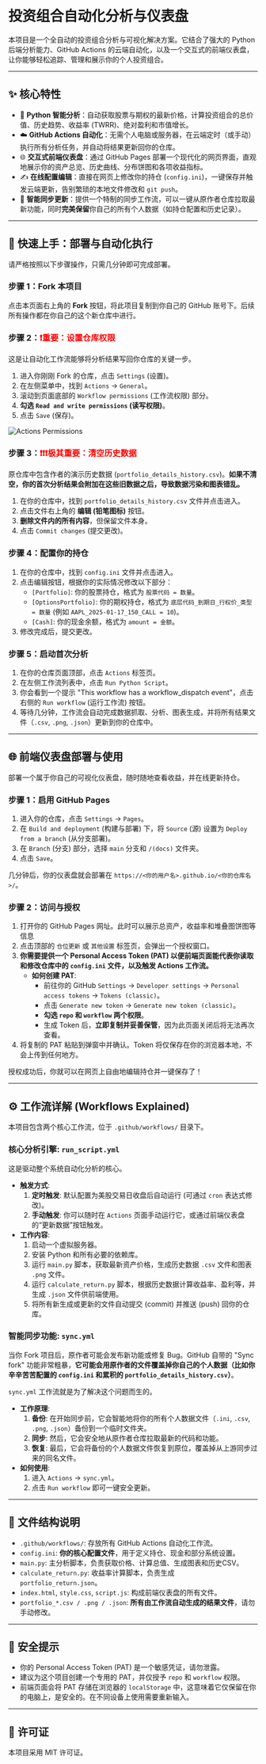 # 投资组合自动化分析与仪表盘

本项目是一个全自动的投资组合分析与可视化解决方案。它结合了强大的 Python 后端分析能力、GitHub Actions 的云端自动化，以及一个交互式的前端仪表盘，让你能够轻松追踪、管理和展示你的个人投资组合。

---

## ✨ 核心特性

- 🧠 **Python 智能分析**：自动获取股票与期权的最新价格，计算投资组合的总价值、历史趋势、收益率 (TWRR)、绝对盈利和市值增长。
- ☁️ **GitHub Actions 自动化**：无需个人电脑或服务器，在云端定时（或手动）执行所有分析任务，并自动将结果更新回你的仓库。
- 🌐 **交互式前端仪表盘**：通过 GitHub Pages 部署一个现代化的网页界面，直观地展示你的资产总览、历史曲线、分布饼图和各项收益指标。
- ✍️ **在线配置编辑**：直接在网页上修改你的持仓 (`config.ini`)，一键保存并触发云端更新，告别繁琐的本地文件修改和 `git push`。
- 🔄 **智能同步更新**：提供一个特制的同步工作流，可以一键从原作者仓库拉取最新功能，同时**完美保留**你自己的所有个人数据（如持仓配置和历史记录）。

---

## 🚀 快速上手：部署与自动化执行

请严格按照以下步骤操作，只需几分钟即可完成部署。

### 步骤 1：Fork 本项目

点击本页面右上角的 **Fork** 按钮，将此项目复制到你自己的 GitHub 账号下。后续所有操作都在你自己的这个新仓库中进行。

### 步骤 2：<span style="color:red;">**❗️重要：设置仓库权限**</span>

这是让自动化工作流能够将分析结果写回你仓库的关键一步。

1.  进入你刚刚 Fork 的仓库，点击 `Settings` (设置)。
2.  在左侧菜单中，找到 `Actions` -> `General`。
3.  滚动到页面底部的 `Workflow permissions` (工作流权限) 部分。
4.  **勾选 `Read and write permissions` (读写权限)**。
5.  点击 `Save` (保存)。

![Actions Permissions](https://user-images.githubusercontent.com/132885883/277884531-01e40775-58d8-44e2-a74c-47402f0a4f5f.png)

### 步骤 3：<span style="color:red;">**❗️❗️❗️极其重要：清空历史数据**</span>

原仓库中包含作者的演示历史数据 (`portfolio_details_history.csv`)。**如果不清空，你的首次分析结果会附加在这些旧数据之后，导致数据污染和图表错乱。**

1.  在你的仓库中，找到 `portfolio_details_history.csv` 文件并点击进入。
2.  点击文件右上角的 **编辑 (铅笔图标)** 按钮。
3.  **删除文件内的所有内容**，但保留文件本身。
4.  点击 `Commit changes` (提交更改)。

### 步骤 4：配置你的持仓

1.  在你的仓库中，找到 `config.ini` 文件并点击进入。
2.  点击编辑按钮，根据你的实际情况修改以下部分：
    *   `[Portfolio]`: 你的股票持仓，格式为 `股票代码 = 数量`。
    *   `[OptionsPortfolio]`: 你的期权持仓，格式为 `底层代码_到期日_行权价_类型 = 数量` (例如 `AAPL_2025-01-17_150_CALL = 10`)。
    *   `[Cash]`: 你的现金余额，格式为 `amount = 金额`。
3.  修改完成后，提交更改。

### 步骤 5：启动首次分析

1.  在你的仓库页面顶部，点击 `Actions` 标签页。
2.  在左侧工作流列表中，点击 `Run Python Script`。
3.  你会看到一个提示 "This workflow has a workflow_dispatch event"，点击右侧的 `Run workflow` (运行工作流) 按钮。
4.  等待几分钟，工作流会自动完成数据抓取、分析、图表生成，并将所有结果文件（`.csv`, `.png`, `.json`）更新到你的仓库中。

---

## 🌐 前端仪表盘部署与使用

部署一个属于你自己的可视化仪表盘，随时随地查看收益，并在线更新持仓。

### 步骤 1：启用 GitHub Pages

1.  进入你的仓库，点击 `Settings` -> `Pages`。
2.  在 `Build and deployment` (构建与部署) 下，将 `Source` (源) 设置为 `Deploy from a branch` (从分支部署)。
3.  在 `Branch` (分支) 部分，选择 `main` 分支和 `/(docs)` 文件夹。
4.  点击 `Save`。

几分钟后，你的仪表盘就会部署在 `https://<你的用户名>.github.io/<你的仓库名>/`。

### 步骤 2：访问与授权

1.  打开你的 GitHub Pages 网址。此时可以展示总资产，收益率和堆叠图饼图等信息
2.  点击顶部的 `仓位更新` 或 `其他设置` 标签页，会弹出一个授权窗口。
3.  **你需要提供一个 Personal Access Token (PAT) 以便前端页面能代表你读取和修改仓库中的 `config.ini` 文件，以及触发 Actions 工作流。**
    *   **如何创建 PAT**:
        *   前往你的 GitHub `Settings` -> `Developer settings` -> `Personal access tokens` -> `Tokens (classic)`。
        *   点击 `Generate new token` -> `Generate new token (classic)`。
        *   **勾选 `repo` 和 `workflow` 两个权限**。
        *   生成 Token 后，**立即复制并妥善保管**，因为此页面关闭后将无法再次查看。
4.  将复制的 PAT 粘贴到弹窗中并确认。Token 将仅保存在你的浏览器本地，不会上传到任何地方。

授权成功后，你就可以在网页上自由地编辑持仓并一键保存了！

---

## ⚙️ 工作流详解 (Workflows Explained)

本项目包含两个核心工作流，位于 `.github/workflows/` 目录下。

### 核心分析引擎: `run_script.yml`

这是驱动整个系统自动化分析的核心。

- **触发方式**:
    1.  **定时触发**: 默认配置为美股交易日收盘后自动运行 (可通过 `cron` 表达式修改)。
    2.  **手动触发**: 你可以随时在 `Actions` 页面手动运行它，或通过前端仪表盘的“更新数据”按钮触发。
- **工作内容**:
    1.  启动一个虚拟服务器。
    2.  安装 Python 和所有必要的依赖库。
    3.  运行 `main.py` 脚本，获取最新资产价格，生成历史数据 `.csv` 文件和图表 `.png` 文件。
    4.  运行 `calculate_return.py` 脚本，根据历史数据计算收益率、盈利等，并生成 `.json` 文件供前端使用。
    5.  将所有新生成或更新的文件自动提交 (commit) 并推送 (push) 回你的仓库。

### 智能同步功能: `sync.yml`

当你 Fork 项目后，原作者可能会发布新功能或修复 Bug。GitHub 自带的 "Sync fork" 功能非常粗暴，**它可能会用原作者的文件覆盖掉你自己的个人数据（比如你辛辛苦苦配置的 `config.ini` 和累积的 `portfolio_details_history.csv`）**。

`sync.yml` 工作流就是为了解决这个问题而生的。

- **工作原理**:
    1.  **备份**: 在开始同步前，它会智能地将你的所有个人数据文件（`.ini`, `.csv`, `.png`, `.json`）备份到一个临时文件夹。
    2.  **同步**: 然后，它会安全地从原作者仓库拉取最新的代码和功能。
    3.  **恢复**: 最后，它会将备份的个人数据文件恢复到原位，覆盖掉从上游同步过来的同名文件。
- **如何使用**:
    1.  进入 `Actions` -> `sync.yml`。
    2.  点击 `Run workflow` 即可一键安全更新。

---

## 📄 文件结构说明

-   `.github/workflows/`: 存放所有 GitHub Actions 自动化工作流。
-   `config.ini`: **你的核心配置文件**，用于定义持仓、现金和部分系统设置。
-   `main.py`: 主分析脚本，负责获取价格、计算总值、生成图表和历史CSV。
-   `calculate_return.py`: 收益率计算脚本，负责生成 `portfolio_return.json`。
-   `index.html`, `style.css`, `script.js`: 构成前端仪表盘的所有文件。
-   `portfolio_*.csv / .png / .json`: **所有由工作流自动生成的结果文件**，请勿手动修改。

---

## 🔐 安全提示

-   你的 Personal Access Token (PAT) 是一个敏感凭证，请勿泄露。
-   建议为这个项目创建一个专用的 PAT，并仅授予 `repo` 和 `workflow` 权限。
-   前端页面会将 PAT 存储在浏览器的 `localStorage` 中，这意味着它仅保留在你的电脑上，是安全的。在不同设备上使用需要重新输入。

---

## 📄 许可证

本项目采用 MIT 许可证。
